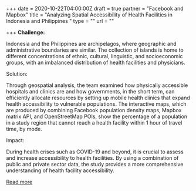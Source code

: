 +++
date = 2020-10-22T04:00:00Z
draft = true
partner = "Facebook and Mapbox"
title = "Analyzing Spatial Accessibility of Health Facilities in Indonesia and Philippines "
type = ""
url = ""

+++
**Challenge:**

Indonesia and the Philippines are archipelagos, where geographic and administrative boundaries are similar. The collection of islands is home to different concentrations of ethnic, cultural, linguistic, and socioeconomic groups, with an imbalanced distribution of health facilities and physicians.

Solution:

Through geospatial analysis, the team examined how physically accessible hospitals and clinics are and how governments, in the short term, can efficiently allocate resources by setting up mobile health clinics that expand health accessibility to vulnerable populations. The interactive maps, which are produced by combining Facebook population density maps, Mapbox matrix API, and OpenStreetMap POIs, show the percentage of a population in a study region that cannot reach a health facility within 1 hour of travel time, by mode.

Impact:

During health crises such as COVID-19 and beyond, it is crucial to assess and increase accessibility to health facilities. By using a combination of public and private sector data, the study provides a more comprehensive understanding of health facility accessibility.

[Read more](https://unstats.un.org/unsd/undataforum/blog/planning-for-equitable-access-to-health-infrastructure/ "UN Blog")